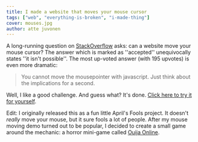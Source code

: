 ```yaml
---
title: I made a website that moves your mouse cursor
tags: ["web", "everything-is-broken", "i-made-thing"]
cover: mouses.jpg
author: atte juvonen
---
```


<re-img
    src="mouses.jpg"
    title="Photo by Antonio Manaligod on Unsplash"
    href="https://unsplash.com/photos/T_2UFB_xwzw"
    >
</re-img>

A long-running question on <a href="https://stackoverflow.com/questions/4752501/move-the-mouse-pointer-to-a-specific-position" target="_blank">StackOverflow</a>
asks: can a website move your mouse cursor? The answer which is marked as ''accepted'' unequivocally states ''it isn't possible''. The most up-voted answer (with 195 upvotes) is even more dramatic:

> You cannot move the mousepointer with javascript. Just think about the implications for a second.

Well, I like a good challenge. And guess what? It's done. <a href="/mouse/" target="_blank">Click here to try it for yourself</a>.

Edit: I originally released this as a fun little April's Fools project. It doesn't _really_ move your mouse, but it sure fools a lot of people. After my mouse moving demo turned out to be popular, I decided to create a small game around the mechanic: a horror mini-game called <a href="https://ouija.attejuvonen.fi" target="_blank">Ouija Online</a>.
